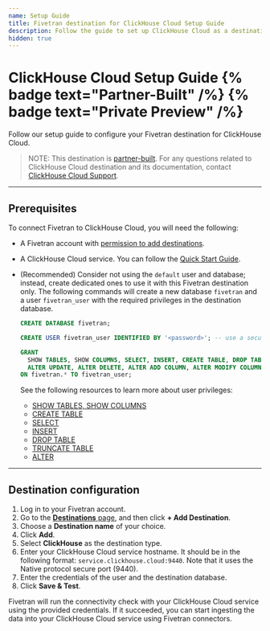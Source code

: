 ```yaml
---
name: Setup Guide
title: Fivetran destination for ClickHouse Cloud Setup Guide
description: Follow the guide to set up ClickHouse Cloud as a destination.
hidden: true
---
```


# ClickHouse Cloud Setup Guide {% badge text="Partner-Built" /%} {% badge text="Private Preview" /%}

Follow our setup guide to configure your Fivetran destination for ClickHouse Cloud.

> NOTE: This destination is [partner-built](/docs/partner-built-program). For any questions related to ClickHouse Cloud destination and its documentation, contact [ClickHouse Cloud Support](mailto:support@clickhouse.com).

---

## Prerequisites

To connect Fivetran to ClickHouse Cloud, you will need the following:

- A Fivetran account with [permission to add destinations](/docs/using-fivetran/fivetran-dashboard/account-management/role-based-access-control#legacyandnewrbacmodel).
- A ClickHouse Cloud service. You can follow the [Quick Start Guide](https://clickhouse.com/docs/en/cloud-quick-start).
- (Recommended) Consider not using the `default` user and database; instead, create dedicated ones to use it with this Fivetran destination only. The following commands will create a new database `fivetran` and a user `fivetran_user` with the required privileges in the destination database.

   ```sql
   CREATE DATABASE fivetran;

   CREATE USER fivetran_user IDENTIFIED BY '<password>'; -- use a secure password generator

   GRANT 
     SHOW TABLES, SHOW COLUMNS, SELECT, INSERT, CREATE TABLE, DROP TABLE, TRUNCATE TABLE,
     ALTER UPDATE, ALTER DELETE, ALTER ADD COLUMN, ALTER MODIFY COLUMN, ALTER DROP COLUMN 
   ON fivetran.* TO fivetran_user;
   ```

  See the following resources to learn more about user privileges:
  - [SHOW TABLES, SHOW COLUMNS](https://clickhouse.com/docs/en/sql-reference/statements/grant#show)
  - [CREATE TABLE](https://clickhouse.com/docs/en/sql-reference/statements/grant#create)
  - [SELECT](https://clickhouse.com/docs/en/sql-reference/statements/grant#select)
  - [INSERT](https://clickhouse.com/docs/en/sql-reference/statements/grant#insert)
  - [DROP TABLE](https://clickhouse.com/docs/en/sql-reference/statements/grant#drop)
  - [TRUNCATE TABLE](https://clickhouse.com/docs/en/sql-reference/statements/grant#truncate)
  - [ALTER](https://clickhouse.com/docs/en/sql-reference/statements/grant#alter)

---

## Destination configuration

1. Log in to your Fivetran account.
2. Go to the [**Destinations** page](https://fivetran.com/dashboard/destinations), and then click **+ Add Destination**.
3. Choose a **Destination name** of your choice.
4. Click **Add**.
5. Select **ClickHouse** as the destination type.
6. Enter your ClickHouse Cloud service hostname. It should be in the following format:  `service.clickhouse.cloud:9440`. Note that it uses the Native protocol secure port (9440).
7. Enter the credentials of the user and the destination database.
8. Click **Save & Test**.

Fivetran will run the connectivity check with your ClickHouse Cloud service using the provided credentials. If it succeeded, you can start ingesting the data into your ClickHouse Cloud service using Fivetran connectors.